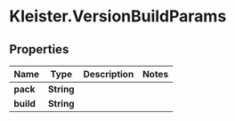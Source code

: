 # Kleister.VersionBuildParams

## Properties

Name | Type | Description | Notes
------------ | ------------- | ------------- | -------------
**pack** | **String** |  | 
**build** | **String** |  | 


